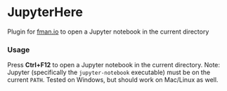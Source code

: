 # JupyterHere
Plugin for [fman.io](https://fman.io) to open a Jupyter notebook in the current directory

### Usage

Press **Ctrl+F12** to open a Jupyter notebook in the current directory.
Note: Jupyter (specifically the `jupyter-notebook` executable) must be on the current `PATH`.
Tested on Windows, but should work on Mac/Linux as well.

